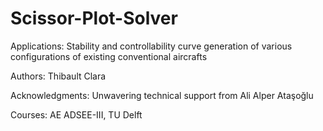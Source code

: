 # Scissor-Plot-Solver
Applications: Stability and controllability curve generation
              of various configurations of existing conventional
              aircrafts
              
Authors: Thibault Clara

Acknowledgments: Unwavering technical support from Ali Alper Ataşoğlu

Courses: AE ADSEE-III, TU Delft
